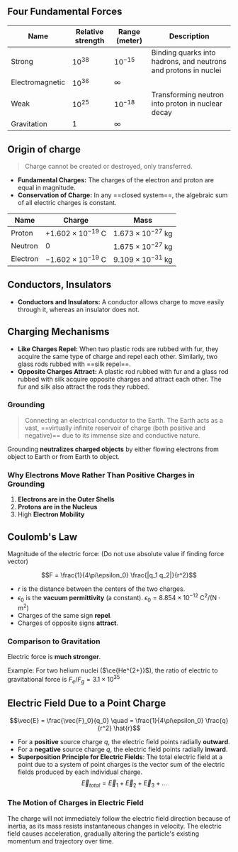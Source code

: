 ## Four Fundamental Forces

| Name            | Relative strength | Range (meter) | Description                                                     |
| --------------- | ----------------- | ------------- | --------------------------------------------------------------- |
| Strong          | $10^{38}$         | $10^{-15}$    | Binding quarks into hadrons, and neutrons and protons in nuclei |
| Electromagnetic | $10^{36}$         | $\infty$      |                                                                 |
| Weak            | $10^{25}$         | $10^{-18}$    | Transforming neutron into proton in nuclear decay               |
| Gravitation     | $1$               | $\infty$      |                                                                 |

## Origin of charge

> Charge cannot be created or destroyed, only transferred.

- **Fundamental Charges:** The charges of the electron and proton are equal in magnitude.  
- **Conservation of Charge:** In any ==closed system==, the algebraic sum of all electric charges is constant.

| Name     | Charge                               | Mass                                 |
| -------- | ------------------------------------ | ------------------------------------ |
| Proton   | $+1.602\times 10^{-19} \ \mathrm{C}$ | $1.673\times 10^{-27} \ \mathrm{kg}$ |
| Neutron  | 0                                    | $1.675\times 10^{-27} \ \mathrm{kg}$ |
| Electron | $-1.602\times 10^{-19} \ \mathrm{C}$ | $9.109\times 10^{-31} \ \mathrm{kg}$ |

## Conductors, Insulators

- **Conductors and Insulators:** A conductor allows charge to move easily through it, whereas an insulator does not.

## Charging Mechanisms

- **Like Charges Repel:** When two plastic rods are rubbed with fur, they acquire the same type of charge and repel each other. Similarly, two glass rods rubbed with ==silk repel==.
- **Opposite Charges Attract:** A plastic rod rubbed with fur and a glass rod rubbed with silk acquire opposite charges and attract each other. The fur and silk also attract the rods they rubbed.

### Grounding

> Connecting an electrical conductor to the Earth. The Earth acts as a vast, ==virtually infinite reservoir of charge (both positive and negative)== due to its immense size and conductive nature.

Grounding **neutralizes charged objects** by either flowing electrons from object to Earth or from Earth to object.

### Why Electrons Move Rather Than Positive Charges in Grounding

1. **Electrons are in the Outer Shells**
2. **Protons are in the Nucleus**
3. High **Electron Mobility**

## Coulomb's Law

Magnitude of the electric force: (Do not use absolute value if finding force vector)

$$F = \frac{1}{4\pi\epsilon_0} \frac{|q_1 q_2|}{r^2}$$

- $r$ is the distance between the centers of the two charges.  
- $\epsilon_0$ is the **vacuum permittivity** (a constant). $\epsilon_0 = 8.854 \times 10^{-12} \ \mathrm{C^2/(N \cdot m^2)}$
- Charges of the same sign **repel**.
- Charges of opposite signs **attract**.

### Comparison to Gravitation

Electric force is **much stronger**.

Example: For two helium nuclei ($\ce{He^{2+}}$), the ratio of electric to gravitational force is $F_e/F_g = 3.1 \times 10^{35}$

## Electric Field Due to a Point Charge

$$\vec{E} = \frac{\vec{F}_0}{q_0} \quad = \frac{1}{4\pi\epsilon_0} \frac{q}{r^2} \hat{r}$$

- For a **positive** source charge $q$, the electric field points radially **outward**.
- For a **negative** source charge $q$, the electric field points radially **inward**.  
- **Superposition Principle for Electric Fields**: The total electric field at a point due to a system of point charges is the vector sum of the electric fields produced by each individual charge. $$\vec{E}_{total} = \vec{E}_1 + \vec{E}_2 + \vec{E}_3 + \dots$$

### The Motion of Charges in Electric Field

The charge will not immediately follow the electric field direction because of inertia, as its mass resists instantaneous changes in velocity. The electric field causes acceleration, gradually altering the particle's existing momentum and trajectory over time.
